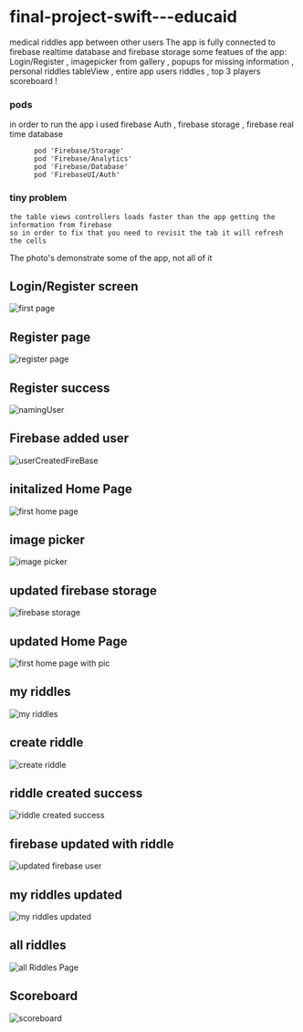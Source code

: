 # final-project-swift---educaid
medical riddles app between other users 
The app is fully connected to firebase realtime database and firebase storage
some featues of the app: Login/Register , imagepicker from gallery , popups for missing information , 
personal riddles tableView , entire app users riddles , top 3 players scoreboard ! 

### pods
in order to run the app i used firebase Auth , firebase storage , firebase real time database
```
      pod 'Firebase/Storage'
      pod 'Firebase/Analytics'
      pod 'Firebase/Database'
      pod 'FirebaseUI/Auth'
```

### tiny problem 
```
the table views controllers loads faster than the app getting the information from firebase 
so in order to fix that you need to revisit the tab it will refresh the cells
```

The photo's demonstrate some of the app, not all of it 
## Login/Register screen
![first page](https://user-images.githubusercontent.com/74798510/124409661-6d410800-dd51-11eb-8b79-a2910bb029ca.png)


## Register page
![register page](https://user-images.githubusercontent.com/74798510/124409676-6fa36200-dd51-11eb-9da5-5cf59a519c9c.png)
 
 
## Register success
![namingUser](https://user-images.githubusercontent.com/74798510/124409675-6f0acb80-dd51-11eb-9115-cd7b121e8fdd.png)

## Firebase added user
![userCreatedFireBase](https://user-images.githubusercontent.com/74798510/124410498-497ec180-dd53-11eb-937c-f3ffdbbca6b4.png)

## initalized Home Page
![first home page](https://user-images.githubusercontent.com/74798510/124409660-6ca87180-dd51-11eb-92e6-facbeacc06c4.png)

## image picker
![image picker](https://user-images.githubusercontent.com/74798510/124409662-6d410800-dd51-11eb-91c7-a9ec5e4547d1.png)

## updated firebase storage
![firebase storage](https://user-images.githubusercontent.com/74798510/124410718-bdb96500-dd53-11eb-91ab-4763f85f97b6.png)

## updated Home Page
![first home page with pic](https://user-images.githubusercontent.com/74798510/124409658-6c0fdb00-dd51-11eb-882e-f97e50b61a71.png)

## my riddles
![my riddles](https://user-images.githubusercontent.com/74798510/124409673-6f0acb80-dd51-11eb-972c-db5a4f59fd9f.png)

## create riddle
![create riddle](https://user-images.githubusercontent.com/74798510/124409682-716d2580-dd51-11eb-983a-90ff98620cc9.png)

## riddle created success
![riddle created success](https://user-images.githubusercontent.com/74798510/124409677-6fa36200-dd51-11eb-9946-0dd84e39c159.png)

## firebase updated with riddle
![updated firebase user](https://user-images.githubusercontent.com/74798510/124410500-4a175800-dd53-11eb-8f11-8eabb0a0f56a.png)

## my riddles updated
![my riddles updated](https://user-images.githubusercontent.com/74798510/124409670-6e723500-dd51-11eb-9ef2-f8c70fe0dffb.png)

## all riddles
![all Riddles Page](https://user-images.githubusercontent.com/74798510/124409679-703bf880-dd51-11eb-95ef-392d6c1007d7.png)

## Scoreboard
![scoreboard](https://user-images.githubusercontent.com/74798510/124409678-703bf880-dd51-11eb-98f3-1d9c72472511.png)

